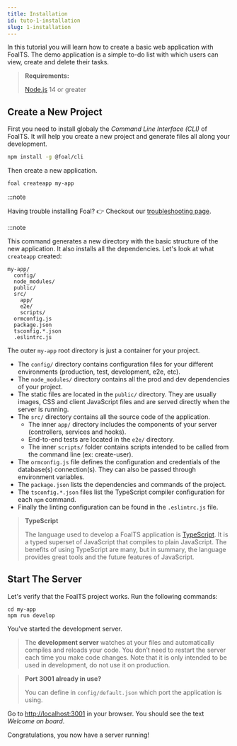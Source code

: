 ```yaml
---
title: Installation
id: tuto-1-installation
slug: 1-installation
---
```


In this tutorial you will learn how to create a basic web application with FoalTS. The demo application is a simple to-do list with which users can view, create and delete their tasks.

> **Requirements:**
>
> [Node.js](https://nodejs.org/en/) 14 or greater

## Create a New Project

First you need to install globaly the *Command Line Interface (CLI)* of FoalTS. It will help you create a new project and generate files all along your development.

```sh
npm install -g @foal/cli
```

Then create a new application.

```sh
foal createapp my-app
```

:::note

Having trouble installing Foal? 👉 Checkout our [troubleshooting page](./installation-troubleshooting).

:::note

This command generates a new directory with the basic structure of the new application. It also installs all the dependencies. Let's look at what `createapp` created:

```shell
my-app/
  config/
  node_modules/
  public/
  src/
    app/
    e2e/
    scripts/
  ormconfig.js
  package.json
  tsconfig.*.json
  .eslintrc.js
```

The outer `my-app` root directory is just a container for your project.
- The `config/` directory contains configuration files for your different environments (production, test, development, e2e, etc).
- The `node_modules/` directory contains all the prod and dev dependencies of your project.
- The static files are located in the `public/` directory. They are usually images, CSS and client JavaScript files and are served directly when the server is running.
- The `src/` directory contains all the source code of the application.
  - The inner `app/` directory includes the components of your server (controllers, services and hooks).
  - End-to-end tests are located in the `e2e/` directory.
  - The inner `scripts/` folder contains scripts intended to be called from the command line (ex: create-user).
- The `ormconfig.js` file defines the configuration and credentials of the database(s) connection(s). They can also be passed through environment variables.
- The `package.json` lists the dependencies and commands of the project.
- The `tsconfig.*.json` files list the TypeScript compiler configuration for each `npm` command.
- Finally the linting configuration can be found in the `.eslintrc.js` file.

> **TypeScript**
>
> The language used to develop a FoalTS application is [TypeScript](https://www.typescriptlang.org/). It is a typed superset of JavaScript that compiles to plain JavaScript. The benefits of using TypeScript are many, but in summary, the language provides great tools and the future features of JavaScript.

## Start The Server

Let's verify that the FoalTS project works. Run the following commands:

```
cd my-app
npm run develop
```

You've started the development server.

> The **development server** watches at your files and automatically compiles and reloads your code. You don’t need to restart the server each time you make code changes. Note that it is only intended to be used in development, do not use it on production.


> **Port 3001 already in use?**
>
> You can define in `config/default.json` which port the application is using.

Go to [http://localhost:3001](http://localhost:3001) in your browser. You should see the text *Welcome on board*.

Congratulations, you now have a server running!
